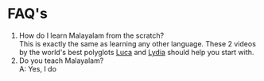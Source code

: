 # FAQ's

1. How do I learn Malayalam from the scratch? <br />
This is exactly the same as learning any other language. These 2 videos by the world's best polyglots [Luca](https://www.youtube.com/watch?v=yexczOMlTwI) and [Lydia](https://youtu.be/eT7dx52wIC8) should help you start with.
2. Do you teach Malayalam? <br/>
A: Yes, I do
